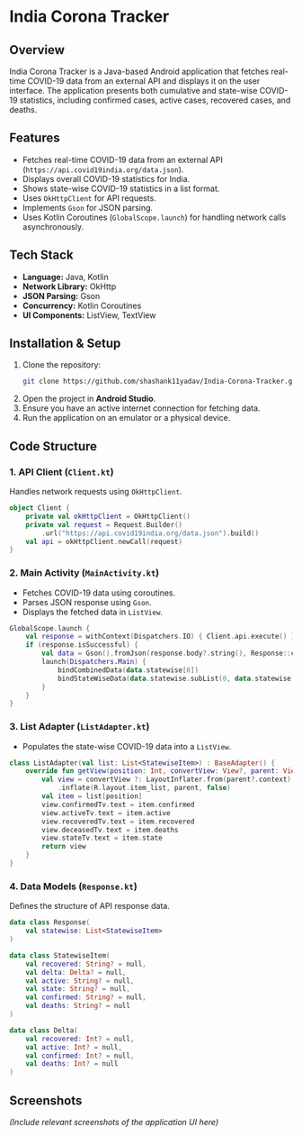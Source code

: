 # India Corona Tracker

## Overview
India Corona Tracker is a Java-based Android application that fetches real-time COVID-19 data from an external API and displays it on the user interface. The application presents both cumulative and state-wise COVID-19 statistics, including confirmed cases, active cases, recovered cases, and deaths.

## Features
- Fetches real-time COVID-19 data from an external API (`https://api.covid19india.org/data.json`).
- Displays overall COVID-19 statistics for India.
- Shows state-wise COVID-19 statistics in a list format.
- Uses `OkHttpClient` for API requests.
- Implements `Gson` for JSON parsing.
- Uses Kotlin Coroutines (`GlobalScope.launch`) for handling network calls asynchronously.

## Tech Stack
- **Language:** Java, Kotlin
- **Network Library:** OkHttp
- **JSON Parsing:** Gson
- **Concurrency:** Kotlin Coroutines
- **UI Components:** ListView, TextView

## Installation & Setup
1. Clone the repository:
   ```sh
   git clone https://github.com/shashank11yadav/India-Corona-Tracker.git
   ```
2. Open the project in **Android Studio**.
3. Ensure you have an active internet connection for fetching data.
4. Run the application on an emulator or a physical device.

## Code Structure
### 1. API Client (`Client.kt`)
Handles network requests using `OkHttpClient`.
```kotlin
object Client {
    private val okHttpClient = OkHttpClient()
    private val request = Request.Builder()
        .url("https://api.covid19india.org/data.json").build()
    val api = okHttpClient.newCall(request)
}
```

### 2. Main Activity (`MainActivity.kt`)
- Fetches COVID-19 data using coroutines.
- Parses JSON response using `Gson`.
- Displays the fetched data in `ListView`.
```kotlin
GlobalScope.launch {
    val response = withContext(Dispatchers.IO) { Client.api.execute() }
    if (response.isSuccessful) {
        val data = Gson().fromJson(response.body?.string(), Response::class.java)
        launch(Dispatchers.Main) {
            bindCombinedData(data.statewise[0])
            bindStateWiseData(data.statewise.subList(0, data.statewise.size))
        }
    }
}
```

### 3. List Adapter (`ListAdapter.kt`)
- Populates the state-wise COVID-19 data into a `ListView`.
```kotlin
class ListAdapter(val list: List<StatewiseItem>) : BaseAdapter() {
    override fun getView(position: Int, convertView: View?, parent: ViewGroup?): View {
        val view = convertView ?: LayoutInflater.from(parent?.context)
            .inflate(R.layout.item_list, parent, false)
        val item = list[position]
        view.confirmedTv.text = item.confirmed
        view.activeTv.text = item.active
        view.recoveredTv.text = item.recovered
        view.deceasedTv.text = item.deaths
        view.stateTv.text = item.state
        return view
    }
}
```

### 4. Data Models (`Response.kt`)
Defines the structure of API response data.
```kotlin
data class Response(
    val statewise: List<StatewiseItem>
)

data class StatewiseItem(
    val recovered: String? = null,
    val delta: Delta? = null,
    val active: String? = null,
    val state: String? = null,
    val confirmed: String? = null,
    val deaths: String? = null
)

data class Delta(
    val recovered: Int? = null,
    val active: Int? = null,
    val confirmed: Int? = null,
    val deaths: Int? = null
)
```

## Screenshots
*(Include relevant screenshots of the application UI here)*
